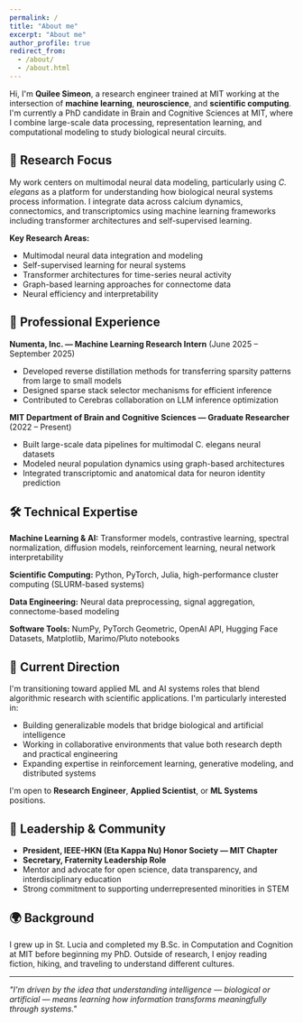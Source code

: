 ```yaml
---
permalink: /
title: "About me"
excerpt: "About me"
author_profile: true
redirect_from: 
  - /about/
  - /about.html
---
```


Hi, I'm **Quilee Simeon**, a research engineer trained at MIT working at the intersection of **machine learning**, **neuroscience**, and **scientific computing**. I'm currently a PhD candidate in Brain and Cognitive Sciences at MIT, where I combine large-scale data processing, representation learning, and computational modeling to study biological neural circuits.

## 🧠 Research Focus

My work centers on multimodal neural data modeling, particularly using _C. elegans_ as a platform for understanding how biological neural systems process information. I integrate data across calcium dynamics, connectomics, and transcriptomics using machine learning frameworks including transformer architectures and self-supervised learning.

**Key Research Areas:**
- Multimodal neural data integration and modeling
- Self-supervised learning for neural systems  
- Transformer architectures for time-series neural activity
- Graph-based learning approaches for connectome data
- Neural efficiency and interpretability

## 💼 Professional Experience

**Numenta, Inc. — Machine Learning Research Intern** (June 2025 – September 2025)
- Developed reverse distillation methods for transferring sparsity patterns from large to small models
- Designed sparse stack selector mechanisms for efficient inference
- Contributed to Cerebras collaboration on LLM inference optimization

**MIT Department of Brain and Cognitive Sciences — Graduate Researcher** (2022 – Present)
- Built large-scale data pipelines for multimodal C. elegans neural datasets
- Modeled neural population dynamics using graph-based architectures
- Integrated transcriptomic and anatomical data for neuron identity prediction

## 🛠️ Technical Expertise

**Machine Learning & AI:** Transformer models, contrastive learning, spectral normalization, diffusion models, reinforcement learning, neural network interpretability

**Scientific Computing:** Python, PyTorch, Julia, high-performance cluster computing (SLURM-based systems)

**Data Engineering:** Neural data preprocessing, signal aggregation, connectome-based modeling

**Software Tools:** NumPy, PyTorch Geometric, OpenAI API, Hugging Face Datasets, Matplotlib, Marimo/Pluto notebooks

## 🎯 Current Direction

I'm transitioning toward applied ML and AI systems roles that blend algorithmic research with scientific applications. I'm particularly interested in:

- Building generalizable models that bridge biological and artificial intelligence
- Working in collaborative environments that value both research depth and practical engineering
- Expanding expertise in reinforcement learning, generative modeling, and distributed systems

I'm open to **Research Engineer**, **Applied Scientist**, or **ML Systems** positions.

## 🏅 Leadership & Community

- **President, IEEE-HKN (Eta Kappa Nu) Honor Society — MIT Chapter**
- **Secretary, Fraternity Leadership Role** 
- Mentor and advocate for open science, data transparency, and interdisciplinary education
- Strong commitment to supporting underrepresented minorities in STEM

## 🌍 Background

I grew up in St. Lucia and completed my B.Sc. in Computation and Cognition at MIT before beginning my PhD. Outside of research, I enjoy reading fiction, hiking, and traveling to understand different cultures.

---

*"I'm driven by the idea that understanding intelligence — biological or artificial — means learning how information transforms meaningfully through systems."*
